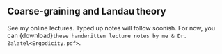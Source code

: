 ## Coarse-graining and Landau theory

See my online lectures. Typed up notes will follow soonish. For now, you can {download}`these handwritten lecture notes by me & Dr. Zalatel<Ergodicity.pdf>`.



